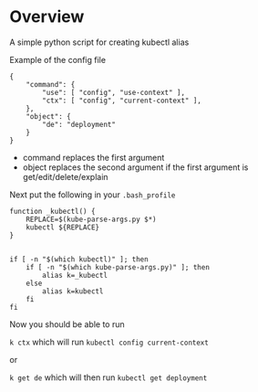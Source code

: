 # Overview

A simple python script for creating kubectl alias

Example of the config file

```
{
    "command": {
        "use": [ "config", "use-context" ],
        "ctx": [ "config", "current-context" ],
    },
    "object": {
        "de": "deployment"
    }
}
```

- command replaces the first argument
- object replaces the second argument if the first argument is get/edit/delete/explain

Next put the following in your `.bash_profile`

```
function _kubectl() {
    REPLACE=$(kube-parse-args.py $*)
    kubectl ${REPLACE}
}


if [ -n "$(which kubectl)" ]; then
    if [ -n "$(which kube-parse-args.py)" ]; then
        alias k=_kubectl
    else
        alias k=kubectl
    fi
fi
```

Now you should be able to run

`k ctx` which will run `kubectl config current-context`

or

`k get de` which will then run `kubectl get deployment`
